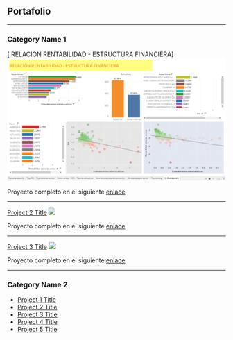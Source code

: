 ## Portafolio

---

### Category Name 1 

[ RELACIÓN RENTABILIDAD - ESTRUCTURA FINANCIERA]
<img src="images/Dashboard_proyecto1.png?raw=true"/>

Proyecto completo en el siguiente [enlace](https://drive.google.com/drive/folders/1-_S-M8CyFMSZ4kVHzw2sHdXfzZs_p9yy?usp=sharing) 

---
[Project 2 Title](/pdf/sample_presentation.pdf)
<img src="images/dummy_thumbnail.jpg?raw=true"/>

Proyecto completo en el siguiente [enlace](https://docs.google.com/spreadsheets/d/1xHjQs_R-ZIQXpDjOrz8ScuEdrgw2UW57/edit?usp=drive_link&ouid=115338509806938033639&rtpof=true&sd=true)

---
[Project 3 Title](http://example.com/)
<img src="images/dummy_thumbnail.jpg?raw=true"/>

Proyecto completo en el siguiente [enlace](https://docs.google.com/spreadsheets/d/1xHjQs_R-ZIQXpDjOrz8ScuEdrgw2UW57/edit?usp=drive_link&ouid=115338509806938033639&rtpof=true&sd=true)

---

### Category Name 2

- [Project 1 Title](http://example.com/)
- [Project 2 Title](http://example.com/)
- [Project 3 Title](http://example.com/)
- [Project 4 Title](http://example.com/)
- [Project 5 Title](http://example.com/)







<p style="font-size:11px">
